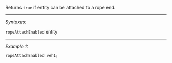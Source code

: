 Returns `true` if entity can be attached to a rope end.


---
*Syntaxes:*

`ropeAttachEnabled` entity

---
*Example 1:*

```sqf
ropeAttachEnabled veh1;
```